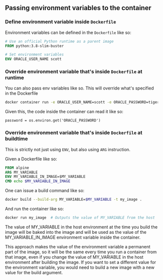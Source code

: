 ## Passing environment variables to the container

### Define environment variable inside `Dockerfile`
Environment variables can  be defined in the `Dockerfile` like so:
```Dockerfile
# Use an official Python runtime as a parent image
FROM python:3.8-slim-buster

# Set environment variables
ENV ORACLE_USER_NAME scott
```

### Override environment variable that's inside `Dockerfile` at runtime
You can also pass env variables like so. This will override what's specified in the Dockerfile
```bash
docker container run -e ORACLE_USER_NAME=scott -e ORACLE_PASSWORD=tiger imagename
```
Given this, the code inside the container can read it like so:
```python3
password = os.environ.get('ORACLE_PASSWORD')
```

### Override environment variable that's inside `Dockerfile` at buildtime
This is strictly not just using `ENV`, but also using `ARG` instruction.

Given a Dockerfile like so:
```Dockerfile
FROM alpine
ARG MY_VARIABLE
ENV MY_VARIABLE_IN_IMAGE=$MY_VARIABLE
CMD echo $MY_VARIABLE_IN_IMAGE
```

One can issue a build command like so:
```bash
docker build --build-arg MY_VARIABLE=$MY_VARIABLE -t my_image .
```

And run the container like so:
```bash
docker run my_image  # Outputs the value of MY_VARIABLE from the host
```
The value of MY_VARIABLE in the host environment at the time you build the image will be baked into the image and will be used as the value of the MY_VARIABLE_IN_IMAGE environment variable inside the container.

This approach makes the value of the environment variable a permanent part of the image, so it will be the same every time you run a container from that image, even if you change the value of MY_VARIABLE in the host environment after building the image. If you want to set a different value for the environment variable, you would need to build a new image with a new value for the build argument.
